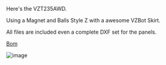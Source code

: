 Here's the VZT235AWD.

Using a Magnet and Balls Style Z with a awesome VZBot Skirt.

All files are included even a complete DXF set for the panels.

[Bom](https://docs.google.com/spreadsheets/d/1xvMW6YaFaoX6A90eS0pwF839IJyR271-2l1dd-D7zmQ/edit?usp=sharing)

![image](https://github.com/pbsuper/VZTrident/blob/main/VZT235/Frame_235%20v6.png)